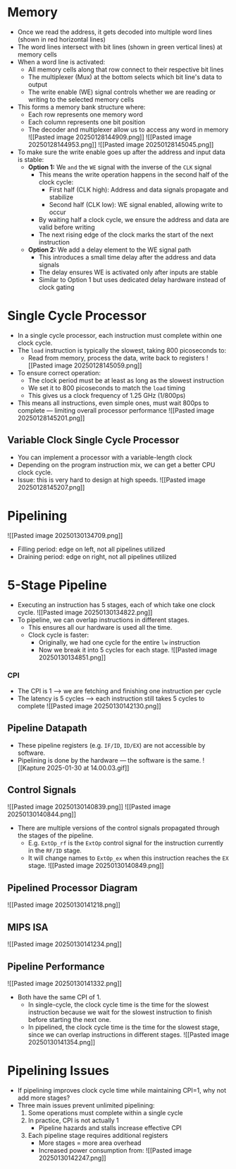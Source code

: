 # Memory
* Once we read the address, it gets decoded into multiple word lines (shown in red horizontal lines)
* The word lines intersect with bit lines (shown in green vertical lines) at memory cells
* When a word line is activated:
	* All memory cells along that row connect to their respective bit lines
	* The multiplexer (Mux) at the bottom selects which bit line's data to output
	* The write enable (WE) signal controls whether we are reading or writing to the selected memory cells
* This forms a memory bank structure where:
	* Each row represents one memory word
	* Each column represents one bit position
	* The decoder and multiplexer allow us to access any word in memory
![[Pasted image 20250128144909.png]]
![[Pasted image 20250128144953.png]]
![[Pasted image 20250128145045.png]]
* To make sure the write enable goes up after the address and input data is stable:
	* **Option 1:** We `and` the `WE` signal with the inverse of the `CLK` signal
		* This means the write operation happens in the second half of the clock cycle:
			* First half (CLK high): Address and data signals propagate and stabilize
			* Second half (CLK low): WE signal enabled, allowing write to occur
		* By waiting half a clock cycle, we ensure the address and data are valid before writing
		* The next rising edge of the clock marks the start of the next instruction
	* **Option 2:** We add a delay element to the WE signal path
		* This introduces a small time delay after the address and data signals
		* The delay ensures WE is activated only after inputs are stable
		* Similar to Option 1 but uses dedicated delay hardware instead of clock gating

# Single Cycle Processor
* In a single cycle processor, each instruction must complete within one clock cycle.
* The `load` instruction is typically the slowest, taking 800 picoseconds to:
	* Read from memory, process the data, write back to registers
![[Pasted image 20250128145059.png]]
* To ensure correct operation:
	* The clock period must be at least as long as the slowest instruction
	* We set it to 800 picoseconds to match the `load` timing
	* This gives us a clock frequency of 1.25 GHz (1/800ps)
* This means all instructions, even simple ones, must wait 800ps to complete — limiting overall processor performance
![[Pasted image 20250128145201.png]]

## Variable Clock Single Cycle Processor
* You can implement a processor with a variable-length clock
* Depending on the program instruction mix, we can get a better CPU clock cycle.
* Issue: this is very hard to design at high speeds.
![[Pasted image 20250128145207.png]]

# Pipelining
![[Pasted image 20250130134709.png]]
* Filling period: edge on left, not all pipelines utilized
* Draining period: edge on right, not all pipelines utilized

# 5-Stage Pipeline
* Executing an instruction has 5 stages, each of which take one clock cycle.
![[Pasted image 20250130134822.png]]
* To pipeline, we can overlap instructions in different stages.
	* This ensures all our hardware is used all the time.
	* Clock cycle is faster:
		* Originally, we had one cycle for the entire `lw` instruction
		* Now we break it into 5 cycles for each stage.
![[Pasted image 20250130134851.png]]

### CPI
* The CPI is 1 ⟶ we are fetching and finishing one instruction per cycle
* The latency is 5 cycles ⟶ each instruction still takes 5 cycles to complete
![[Pasted image 20250130142130.png]]

## Pipeline Datapath
* These pipeline registers (e.g. `IF/ID`, `ID/EX`) are not accessible by software.
* Pipelining is done by the hardware — the software is the same.
![[Kapture 2025-01-30 at 14.00.03.gif]]

## Control Signals
![[Pasted image 20250130140839.png]]
![[Pasted image 20250130140844.png]]
* There are multiple versions of the control signals propagated through the stages of the pipeline.
	* E.g. `ExtOp_rf` is the `ExtOp` control signal for the instruction currently in the `RF/ID` stage.
	* It will change names to `ExtOp_ex` when this instruction reaches the `EX` stage.
![[Pasted image 20250130140849.png]]

## Pipelined Processor Diagram
![[Pasted image 20250130141218.png]]

## MIPS ISA
![[Pasted image 20250130141234.png]]

## Pipeline Performance
![[Pasted image 20250130141332.png]]
* Both have the same CPI of 1.
	* In single-cycle, the clock cycle time is the time for the slowest instruction because we wait for the slowest instruction to finish before starting the next one.
	* In pipelined, the clock cycle time is the time for the slowest stage, since we can overlap instructions in different stages.
![[Pasted image 20250130141354.png]]

# Pipelining Issues
* If pipelining improves clock cycle time while maintaining CPI=1, why not add more stages?
* Three main issues prevent unlimited pipelining:
	1. Some operations must complete within a single cycle
	2. In practice, CPI is not actually 1
		* Pipeline hazards and stalls increase effective CPI
	3. Each pipeline stage requires additional registers
		* More stages = more area overhead
		* Increased power consumption from:
![[Pasted image 20250130142247.png]]
